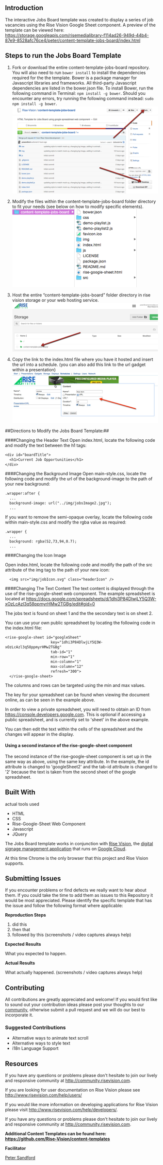 ## Introduction

The interactive Jobs Board template was created to display a series of job vacancies using the Rise Vision Google Sheet component. A preview of the template can be viewed here: https://storage.googleapis.com/risemedialibrary-f114ad26-949d-44b4-87e9-8528afc76ce4/peter/content-template-jobs-board/index.html

## Steps to run the Jobs Board Template

1. Fork or download the entire content-template-jobs-board repository. You will also need to run `bower install` to install the dependencies required for the the template. Bower is a package manager for Javascript libraries and frameworks. All third-party Javascript dependencies are listed in the bower.json file. To install Bower, run the following command in Terminal: `npm install -g bower`. Should you encounter any errors, try running the following command instead: `sudo npm install -g bower`.
![diagram showing where to find the folder](img/readme-step1.png)

2. Modify the files within the content-template-jobs-board folder directory to fit your needs (see below on how to modify specific elements).  
![diagram showing structure of folder and files](img/readme-step2.png)

3. Host the entire “content-template-jobs-board” folder directory in rise vision storage or your web hosting service.  
![diagram showing how to host folder](img/readme-step3.png)

4. Copy the link to the index.html file where you have it hosted and insert the url into a schedule. (you can also add this link to the url gadget within a presentation)  
![diagram showing where to find link to index.html](img/readme-step4.jpg)

##Directions to Modify the Jobs Board Template:##


####Changing the Header Text
Open index.html, locate the following code and modify the text between the h1 tags:

```
<div id="boardTitle">
  <h1>Current Job Opportunities</h1>
</div>
```


####Changing the Background Image
Open main-style.css, locate the following code and modify the url of the background-image to the path of your new background:

```  
.wrapper:after {
  ...
  background-image: url("../img/jobsImage2.jpg");
  ...
```

If you want to remove the semi-opaque overlay, locate the following code within main-style.css and modify the rgba value as required:

```
.wrapper {
  ...
  background: rgba(52,73,94,0.7);
  ...
```


####Changing the Icon Image

Open index.html, locate the following code and modify the path of the src attribute of the img tag to the path of your new icon:

```  
  <img src="img/jobIcon.svg" class="headerIcon" />
```


####Changing The Text Content
The text content is displayed through the use of the rise-google-sheet web component. The example spreadsheet is located at https://docs.google.com/spreadsheets/d/1dhi3P84DlwjLY5Q3W-xOzLcAzl3q58ppmyrHMw2TGBg/edit#gid=0

The jobs text is found on sheet 1 and the the secondary text is on sheet 2.

You can use your own public spreadsheet by locating the following code in the index.html file:

```
<rise-google-sheet id="googleSheet"
                     key="1dhi3P84DlwjLY5Q3W-xOzLcAzl3q58ppmyrHMw2TGBg"
                     tab-id="1"
                     min-row="1" 
                     min-column="1" 
                     max-column="12"
                     refresh="300">
  </rise-google-sheet>

```
The columns and rows can be targeted using the min and max values. 

The key for your spreadsheet can be found when viewing the document online, as can be seen in the example above. 

In order to view a private spreadsheet, you will need to obtain an ID from https://console.developers.google.com. This is optional if accessing a public spreadsheet, and is currently set to 'sheet' in the above example.

You can then edit the text within the cells of the spreadsheet and the changes will appear in the display.

#### Using a second instance of the rise-google-sheet component

The second instance of the rise-google-sheet component is set up in the same way as above, using the same key attribute. In the example, the id attribute is changed to 'googleSheet2' and the tab-id attribute is changed to '2' because the text is taken from the second sheet of the google spreadsheet.

## Built With
actual tools used
- HTML
- CSS
- Rise-Google-Sheet Web Component
- Javascript
- JQuery


The Jobs Board template works in conjunction with [Rise Vision](http://www.risevision.com), the [digital signage management application](http://rva.risevision.com/) that runs on [Google Cloud](https://cloud.google.com).

At this time Chrome is the only browser that this project and Rise Vision supports.

## Submitting Issues
If you encounter problems or find defects we really want to hear about them. If you could take the time to add them as issues to this Repository it would be most appreciated. Please identify the specific template that has the issue and follow the following format where applicable:

**Reproduction Steps**

1. did this
2. then that
3. followed by this (screenshots / video captures always help)

**Expected Results**

What you expected to happen.

**Actual Results**

What actually happened. (screenshots / video captures always help)

## Contributing
All contributions are greatly appreciated and welcome! If you would first like to sound out your contribution ideas please post your thoughts to our [community](http://community.risevision.com), otherwise submit a pull request and we will do our best to incorporate it.

### Suggested Contributions
- Alternative ways to animate text scroll
- Alternative ways to style text
- i18n Language Support

## Resources
If you have any questions or problems please don't hesitate to join our lively and responsive community at http://community.risevision.com.

If you are looking for user documentation on Rise Vision please see http://www.risevision.com/help/users/

If you would like more information on developing applications for Rise Vision please visit http://www.risevision.com/help/developers/.

 If you have any questions or problems please don't hesitate to join our lively and responsive community at http://community.risevision.com.
 
**Additional Content Templates can be found here: https://github.com/Rise-Vision/content-templates**

**Facilitator**

[Peter Sandford](https://github.com/pcsandford "Peter Sandford")

